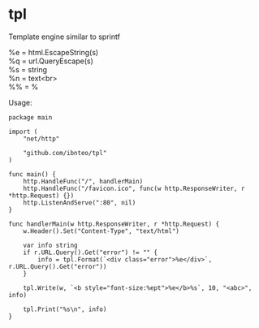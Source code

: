 # tpl

Template engine similar to sprintf

%e = html.EscapeString(s)  
%q = url.QueryEscape(s)  
%s = string  
%n = text\<br\>  
%% = %  

Usage:

	package main

	import (
		"net/http"

		"github.com/ibnteo/tpl"
	)

	func main() {
		http.HandleFunc("/", handlerMain)
		http.HandleFunc("/favicon.ico", func(w http.ResponseWriter, r *http.Request) {})
		http.ListenAndServe(":80", nil)
	}

	func handlerMain(w http.ResponseWriter, r *http.Request) {
		w.Header().Set("Content-Type", "text/html")

		var info string
		if r.URL.Query().Get("error") != "" {
			info = tpl.Format(`<div class="error">%e</div>`, r.URL.Query().Get("error"))
		}

		tpl.Write(w, `<b style="font-size:%ept">%e</b>%s`, 10, "<abc>", info)

		tpl.Print("%s\n", info)
	}
